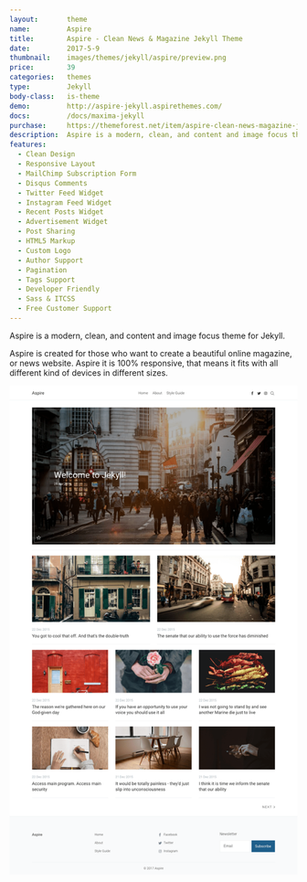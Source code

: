 ```yaml
---
layout:       theme
name:         Aspire
title:        Aspire - Clean News & Magazine Jekyll Theme
date:         2017-5-9
thumbnail:    images/themes/jekyll/aspire/preview.png
price:        39
categories:   themes
type:         Jekyll
body-class:   is-theme
demo:         http://aspire-jekyll.aspirethemes.com/
docs:         /docs/maxima-jekyll
purchase:     https://themeforest.net/item/aspire-clean-news-magazine-jekyll-theme/19847658?ref=aspirethemes
description:  Aspire is a modern, clean, and content and image focus theme for Jekyll.
features:
  - Clean Design
  - Responsive Layout
  - MailChimp Subscription Form
  - Disqus Comments
  - Twitter Feed Widget
  - Instagram Feed Widget
  - Recent Posts Widget
  - Advertisement Widget
  - Post Sharing
  - HTML5 Markup
  - Custom Logo
  - Author Support
  - Pagination
  - Tags Support
  - Developer Friendly
  - Sass & ITCSS
  - Free Customer Support
---
```


Aspire is a modern, clean, and content and image focus theme for Jekyll.

Aspire is created for those who want to create a beautiful online magazine, or news website. Aspire it is 100% responsive, that means it fits with all different kind of devices in different sizes.

![maxima-jekyll-full-preview](/images/themes/jekyll/aspire/full-preview.png)